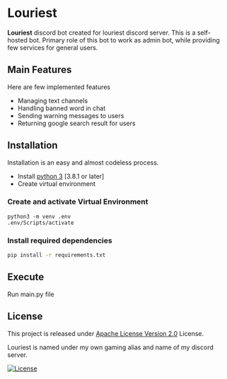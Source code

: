 # Louriest

**Louriest** discord bot created for louriest discord server. This is a self-hosted bot. Primary role of this bot to work as admin bot, while providing few services for general users.

## Main Features
Here are few implemented features

- Managing text channels
- Handling banned word in chat
- Sending warning messages to users
- Returning google search result for users

## Installation

Installation is an easy and almost codeless process.

- Install [python 3](https://www.python.org/downloads/) [3.8.1 or later]
- Create virtual environment

### Create and activate Virtual Environment
```shh
python3 -m venv .env
.env/Scripts/activate
```

### Install required dependencies
```sh
pip install -r requirements.txt
```

## Execute

Run main.py file

## License

This project is released under [Apache License Version 2.0](https://www.apache.org/licenses/LICENSE-2.0) License.

Louriest is named under my own gaming alias and name of my discord server.

[![License](https://img.shields.io/badge/License-Apache_2.0-blue.svg)](https://opensource.org/licenses/Apache-2.0)
